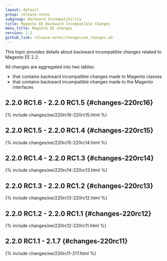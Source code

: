 ```yaml
---
layout: default
group: release-notes
subgroup: Backward Incompatibility
title: Magento EE Backward Incompatible Changes
menu_title: Magento EE changes
version: 2.2
github_link: release-notes/changes/ee_changes.md
---
```


This topic provides details about backward incompatible changes related to Magento EE 2.2.

All changes are aggregated into two tables:

- that contains backward incompatible changes made to Magento classes
- that contains backward incompatible changes made to the Magento interfaces

## 2.2.0 RC1.6 - 2.2.0 RC1.5 {#changes-220rc16}

{% include changes/ee/220rc16-220rc15.html %}

## 2.2.0 RC1.5 - 2.2.0 RC1.4 {#changes-220rc15}

{% include changes/ee/220rc15-220rc14.html %}

## 2.2.0 RC1.4 - 2.2.0 RC1.3 {#changes-220rc14}

{% include changes/ee/220rc14-220rc13.html %}

## 2.2.0 RC1.3 - 2.2.0 RC1.2 {#changes-220rc13}

{% include changes/ee/220rc13-220rc12.html %}

## 2.2.0 RC1.2 - 2.2.0 RC1.1 {#changes-220rc12}

{% include changes/ee/220rc12-220rc11.html %}

## 2.2.0 RC1.1 - 2.1.7 {#changes-220rc11}

{% include changes/ee/220rc11-217.html %}
